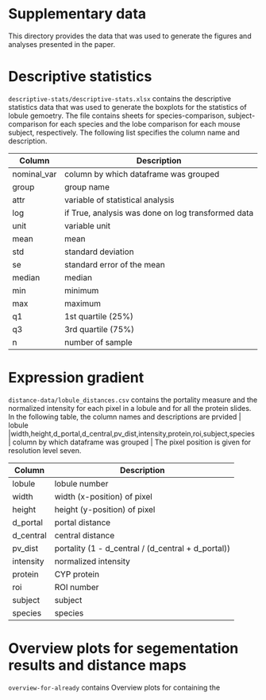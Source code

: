 # Supplementary data

This directory provides the data that was used to generate the figures
and analyses presented in the paper.

# Descriptive statistics

```descriptive-stats/descriptive-stats.xlsx``` contains the descriptive statistics data that was used to generate the boxplots for the statistics of
lobule gemoetry.
The file contains sheets for species-comparison, subject-comparison for each species and the lobe comparison for each mouse subject, respectively.
The following list specifies the column name and description.

| Column      | Description                                        |
|-------------|----------------------------------------------------|
| nominal_var | column by which dataframe was grouped              |
| group       | group name                                         |
| attr        | variable of statistical analysis                   |
| log         | if True, analysis was done on log transformed data |
| unit        | variable unit                                      |
| mean        | mean                                               |
| std         | standard deviation                                 |
| se          | standard error of the mean                         |
| median      | median                                             |
| min         | minimum                                            |
| max         | maximum                                            |
| q1          | 1st quartile (25%)                                 |
| q3          | 3rd quartile (75%)                                 |
| n           | number of sample                                   |

# Expression gradient

```distance-data/lobule_distances.csv``` contains the portality measure and the normalized intensity for each pixel in a lobule and for all the
protein slides. In the following table, the column names and descriptions are prvided
| lobule |width,height,d_portal,d_central,pv_dist,intensity,protein,roi,subject,species | column by which dataframe was grouped |
The pixel position is given for resolution level seven. 

| Column    | Description                                        |
|-----------|----------------------------------------------------|
| lobule    | lobule number                                      |
| width     | width (x-position) of pixel                        |
| height    | height (y-position) of pixel                       |
| d_portal  | portal distance                                    |                                                                                 
| d_central | central distance                                   |
| pv_dist   | portality (1 - d_central / (d_central + d_portal)) |
| intensity | normalized intensity                               |
| protein   | CYP protein                                        |
| roi       | ROI number                                         |
| subject   | subject                                            |
| species   | species                                            |

# Overview plots for segementation results and distance maps
```overview-for-already``` contains Overview plots for containing the



